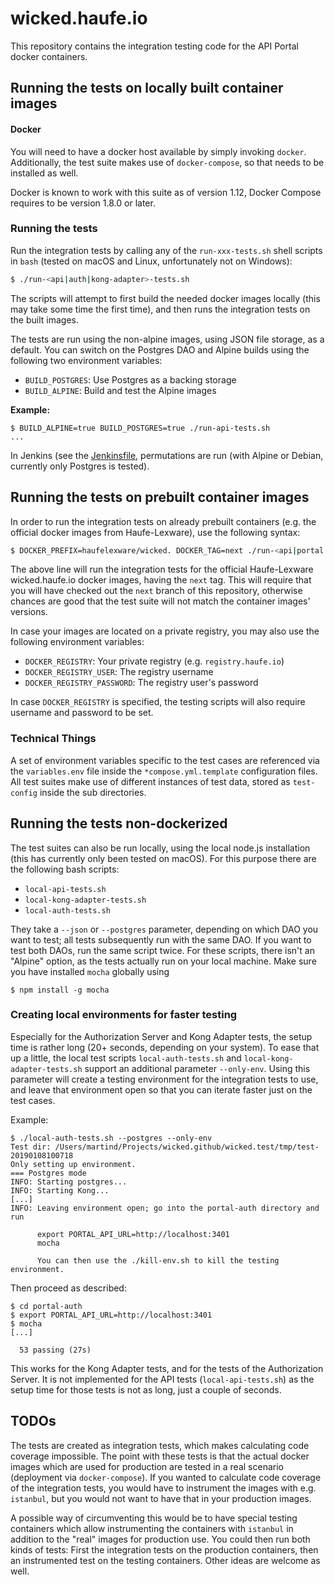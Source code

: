# wicked.haufe.io

This repository contains the integration testing code for the API Portal docker containers.

## Running the tests on locally built container images

#### Docker

You will need to have a docker host available by simply invoking `docker`. Additionally, the test suite makes use of `docker-compose`, so that needs to be installed as well.

Docker is known to work with this suite as of version 1.12, Docker Compose requires to be version 1.8.0 or later.

### Running the tests

Run the integration tests by calling any of the `run-xxx-tests.sh` shell scripts in `bash` (tested on macOS and Linux, unfortunately not on Windows):

```bash
$ ./run-<api|auth|kong-adapter>-tests.sh
```

The scripts will attempt to first build the needed docker images locally (this may take some time the first time), and then runs the integration tests on the built images.

The tests are run using the non-alpine images, using JSON file storage, as a default. You can switch on the Postgres DAO and Alpine builds using the following two environment variables:

* `BUILD_POSTGRES`: Use Postgres as a backing storage
* `BUILD_ALPINE`: Build and test the Alpine images

**Example:**

```
$ BUILD_ALPINE=true BUILD_POSTGRES=true ./run-api-tests.sh
...
```

In Jenkins (see the [Jenkinsfile](../../Jenkinsfile), permutations are run (with Alpine or Debian, currently only Postgres is tested).

## Running the tests on prebuilt container images

In order to run the integration tests on already prebuilt containers (e.g. the official docker images from Haufe-Lexware), use the following syntax:

```bash
$ DOCKER_PREFIX=haufelexware/wicked. DOCKER_TAG=next ./run-<api|portal|kong-adapter>-tests.sh
```

The above line will run the integration tests for the official Haufe-Lexware wicked.haufe.io docker images, having the `next` tag. This will require that you will have checked out the `next` branch of this repository, otherwise chances are good that the test suite will not match the container images' versions.

In case your images are located on a private registry, you may also use the following environment variables:

* `DOCKER_REGISTRY`: Your private registry (e.g. `registry.haufe.io`)
* `DOCKER_REGISTRY_USER`: The registry username
* `DOCKER_REGISTRY_PASSWORD`: The registry user's password

In case `DOCKER_REGISTRY` is specified, the testing scripts will also require username and password to be set.

### Technical Things

A set of environment variables specific to the test cases are referenced via the `variables.env` file inside the `*compose.yml.template` configuration files. All test suites make use of different instances of test data, stored as `test-config` inside the sub directories. 

## Running the tests non-dockerized

The test suites can also be run locally, using the local node.js installation (this has currently only been tested on macOS). For this purpose there are the following bash scripts:

* `local-api-tests.sh`
* `local-kong-adapter-tests.sh`
* `local-auth-tests.sh`

They take a `--json` or `--postgres` parameter, depending on which DAO you want to test; all tests subsequently run with the same DAO. If you want to test both DAOs, run the same script twice. For these scripts, there isn't an "Alpine" option, as the tests actually run on your local machine. Make sure you have installed `mocha` globally using

```
$ npm install -g mocha
```

### Creating local environments for faster testing

Especially for the Authorization Server and Kong Adapter tests, the setup time is rather long (20+ seconds, depending on your system). To ease that up a little, the local test scripts `local-auth-tests.sh` and `local-kong-adapter-tests.sh` support an additional parameter `--only-env`. Using this parameter will create a testing environment for the integration tests to use, and leave that environment open so that you can iterate faster just on the test cases.

Example:

```
$ ./local-auth-tests.sh --postgres --only-env
Test dir: /Users/martind/Projects/wicked.github/wicked.test/tmp/test-20190108100718
Only setting up environment.
=== Postgres mode
INFO: Starting postgres...
INFO: Starting Kong...
[...]
INFO: Leaving environment open; go into the portal-auth directory and run

      export PORTAL_API_URL=http://localhost:3401
      mocha

      You can then use the ./kill-env.sh to kill the testing environment.
```

Then proceed as described:

```
$ cd portal-auth
$ export PORTAL_API_URL=http://localhost:3401
$ mocha
[...]

  53 passing (27s)
```

This works for the Kong Adapter tests, and for the tests of the Authorization Server. It is not implemented for the API tests (`local-api-tests.sh`) as the setup time for those tests is not as long, just a couple of seconds.

## TODOs

The tests are created as integration tests, which makes calculating code coverage impossible. The point with these tests is that the actual docker images which are used for production are tested in a real scenario (deployment via `docker-compose`). If you wanted to calculate code coverage of the integration tests, you would have to instrument the images with e.g. `istanbul`, but you would not want to have that in your production images.

A possible way of circumventing this would be to have special testing containers which allow instrumenting the containers with `istanbul` in addition to the "real" images for production use. You could then run both kinds of tests: First the integration tests on the production containers, then an instrumented test on the testing containers. Other ideas are welcome as well. 
